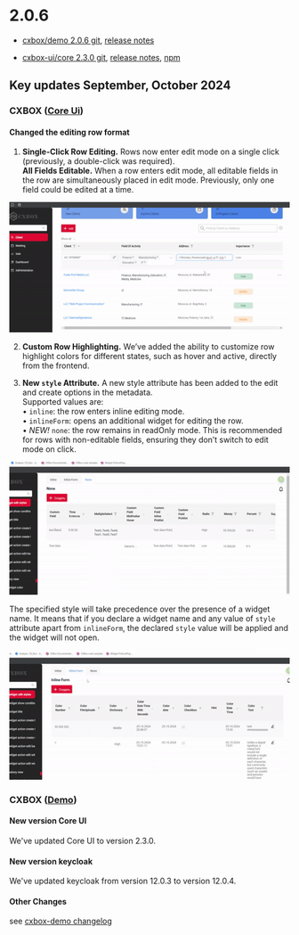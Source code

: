 # 2.0.6

* [cxbox/demo 2.0.6 git](https://github.com/CX-Box/cxbox-demo/tree/v.2.0.6), [release notes](https://github.com/CX-Box/cxbox-demo/releases/tag/v.2.0.6)  

* [cxbox-ui/core 2.3.0 git](https://github.com/CX-Box/cxbox-ui/tree/2.3.0), [release notes](https://github.com/CX-Box/cxbox-ui/releases/tag/2.3.0), [npm](https://www.npmjs.com/package/@cxbox-ui/core/v/2.3.0)  

## **Key updates September, October 2024**  
### <a id="CXBOXUI">CXBOX</a> ([Core Ui](https://github.com/CX-Box/cxbox-ui))
#### Changed the editing row format  
1. **Single-Click Row Editing.** Rows now enter edit mode on a single click (previously, a double-click was required).  
**All Fields Editable.** When a row enters edit mode, all editable fields in the row are simultaneously placed in edit mode. Previously, only one field could be edited at a time.  

![row_edit.gif](v2.0.6/row_edit.gif)  

2. **Custom Row Highlighting.**  We’ve added the ability to customize row highlight colors for different states, such as hover and active, directly from the frontend.  

3. **New `style` Attribute.** A new style attribute has been added to the edit and create options in the metadata.  
Supported values are:  
   • `inline`: the row enters inline editing mode.  
   • `inlineForm`: opens an additional widget for editing the row.  
   •  *NEW!* `none`: the row remains in readOnly mode. This is recommended for rows with non-editable fields, ensuring they don’t switch to edit mode on click.  

![style_none.gif](v2.0.6/style_none.gif)

The specified style will take precedence over the presence of a widget name. It means that if you declare a widget name and any value of `style` attribute apart from `inlineForm`, the declared `style` value will be applied and the widget will not open.  

![different_style_for_inlineForm.gif](v2.0.6/different_style_for_inlineForm.gif)

### CXBOX ([Demo](https://github.com/CX-Box/cxbox-demo))
#### New version Core UI
We've updated Core UI to version 2.3.0.
#### New version keycloak
We've updated keycloak from version 12.0.3 to version 12.0.4.
#### Other Changes
see [cxbox-demo changelog](https://github.com/CX-Box/cxbox-demo/releases/tag/v.2.0.6)
  
